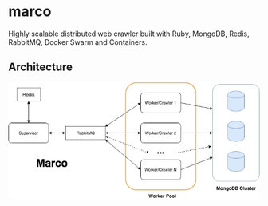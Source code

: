 # marco
Highly scalable distributed web crawler built with Ruby, MongoDB, Redis, RabbitMQ, Docker Swarm and Containers.

## Architecture
![Marco Architecture](images/marco.jpg)
